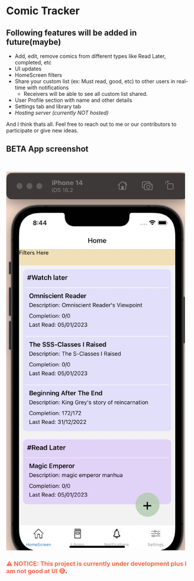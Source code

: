 # Comic Tracker

## Following features will be added in future(maybe)

-   Add, edit, remove comics from different types like Read Later, completed, etc
-   UI updates
-   HomeScreen filters
-   Share your custom list (ex: Must read, good, etc) to other users in real-time with notifications
    -   Receivers will be able to see all custom list shared.
-   User Profile section with name and other details
-   Settings tab and library tab
-   _Hosting server (currently NOT hosted)_

And I think thats all. Feel free to reach out to me or our contributors to participate or give new ideas.

## BETA App screenshot

<br/>

![BETA_APP](imgs/beta_UI.jpeg)

### <span style="color:tomato"> ⚠️ NOTICE: This project is currently under development plus I am not good at UI 😅</span>.
